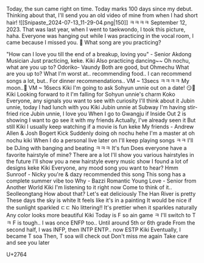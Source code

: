 
Today,
the sun came right on time.
Today
marks 100 days since my debut.
Thinking about that,
I'll send you an old video of mine
from when I had short hair!
![[Snipaste_2024-07-13_11-29-04.png|150]]
ㅋㅋㅋㅋ
September 12, 2023.
That was last year,
when I went to taekwondo,
I took this picture, haha.
Everyone was hanging out
while I was practicing in the vocal room,
I came because I missed you.
🌊 What song are you practicing?

"How can I love you till the end of a breakup, loving you" - Senior Akdong Musician
Just practicing, keke.
Kiki
Also practicing dancing~~
Oh nochu, what are you up to?
Odoriko- Vaundy
Both are good, but
Ohmechu
What are you up to?
What I'm worst at.. recommending food..
I can recommend songs
a lot, but..
For dinner recommendations..
VM ~ 13secs
ㅋㅋㅋㅋ
My moon..🌙
VM ~ 16secs
Kiki
I'm going to ask Sohyun unnie out on a date! 😏💓
Kiki
Looking forward to it
I'm falling for Sohyun unnie's charm
Koko
Everyone,
any signals you want to see
with curiosity
I'll think about it
Jubin unnie,
today I had lunch with you
Kiki
Jubin unnie at Subway
I'm having stir-fried rice
Jubin unnie, I love you
When I go to Gwangju
if Inside Out 2 is showing
I want to go see it with my friends
Actually,
I've already seen it
But still
Kiki
I usually
keep watching if a movie is fun keke
My friends - Andrew Allen & Josh Bogert
Kick
Suddenly doing oh nochu hehe
I'm a master at oh nochu kiki
When I do a personal live later on
I'll keep playing songs ㅋㅋ
I'll be DJing with banging and beating
ㅋㅋㅋ
It's fun
Does everyone have a favorite hairstyle of mine?
There are a lot
I'll show you various hairstyles in the future
I'll show you a new hairstyle every music show
I found a lot of designs keke
Kiki
Everyone,
any mood
song you want to hear?
Hmm
Sunroof - Nicky you're & dazy recommended this song
This song has a complete summer vibe too
Why - Bazzi
Romantic Young Love - Senior from Another World
Kiki
I'm listening to it right now
Come to think of it..
Seolleongtang
How about that?
Let's eat deliciously
The Han River is pretty
These days the sky is white
It feels like it's in a painting
It would be nice if the sunlight sparkled
ㄷㄷ
No littering!!
It's prettier when it sparkles naturally
Any color
looks more beautiful
Kiki
Today is F so ain game
ㅋ
I'll switch to T ㅋ
F is tough..
I was once ENFP too..
Until around 5th or 6th grade
From the second half, I was INFP, then INTP
ENTP.. now ESTP
Kiki
Eventually, I became T soa
Then, T soa will
check out
Don't miss me again
Take care and see you later





U+2764	